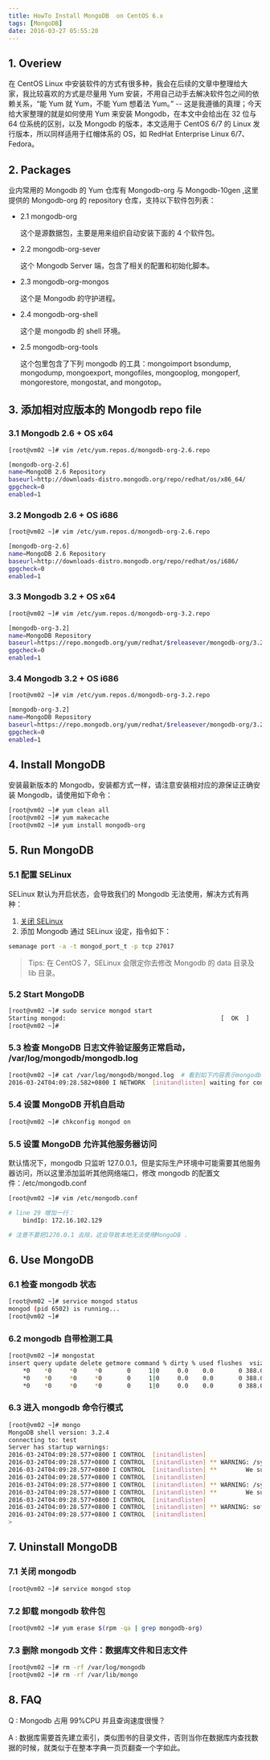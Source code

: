 ```yaml
---
title: HowTo Install MongoDB  on CentOS 6.x
tags: [MongoDB]
date: 2016-03-27 05:55:28
---
```



## 1. Overiew

在 CentOS Linux 中安装软件的方式有很多种，我会在后续的文章中整理给大家，我比较喜欢的方式是尽量用 Yum 安装，不用自己动手去解决软件包之间的依赖关系，“能 Yum 就 Yum，不能 Yum 想着法 Yum。”  -- 这是我遵循的真理；今天给大家整理的就是如何使用 Yum 来安装 Mongodb，在本文中会给出在 32 位与 64 位系统的区别，以及 Mongodb 的版本，本文适用于 CentOS 6/7 的 Linux 发行版本，所以同样适用于红帽体系的 OS，如 RedHat Enterprise Linux 6/7、Fedora。

## 2. Packages

业内常用的 Mongodb 的 Yum 仓库有 Mongodb-org 与 Mongodb-10gen ,这里提供的 Mongodb-org 的 repository 仓库，支持以下软件包列表：

* 2.1 mongodb-org

    这个是源数据包，主要是用来组织自动安装下面的 4 个软件包。

* 2.2 mongodb-org-sever

    这个 Mongodb Server 端，包含了相关的配置和初始化脚本。

* 2.3 mongodb-org-mongos

    这个是 Mongodb 的守护进程。

* 2.4 mongodb-org-shell

    这个是 mongodb 的 shell 环境。

* 2.5 mongodb-org-tools

    这个包里包含了下列 mongodb 的工具：mongoimport bsondump, mongodump, mongoexport, mongofiles, mongooplog, mongoperf, mongorestore, mongostat, and mongotop。

## 3. 添加相对应版本的 Mongodb repo file

### 3.1 Mongodb 2.6 + OS x64

```bash
[root@vm02 ~]# vim /etc/yum.repos.d/mongodb-org-2.6.repo

[mongodb-org-2.6]
name=MongoDB 2.6 Repository
baseurl=http://downloads-distro.mongodb.org/repo/redhat/os/x86_64/
gpgcheck=0
enabled=1

```

### 3.2 Mongodb 2.6 + OS i686

```bash
[root@vm02 ~]# vim /etc/yum.repos.d/mongodb-org-2.6.repo

[mongodb-org-2.6]
name=MongoDB 2.6 Repository
baseurl=http://downloads-distro.mongodb.org/repo/redhat/os/i686/
gpgcheck=0
enabled=1

```

### 3.3 Mongodb 3.2  + OS x64

```bash
[root@vm02 ~]# vim /etc/yum.repos.d/mongodb-org-3.2.repo

[mongodb-org-3.2]
name=MongoDB Repository
baseurl=https://repo.mongodb.org/yum/redhat/$releasever/mongodb-org/3.2/x86_64/
gpgcheck=0
enabled=1

```

### 3.4 Mongodb 3.2  + OS i686

```bash
[root@vm02 ~]# vim /etc/yum.repos.d/mongodb-org-3.2.repo

[mongodb-org-3.2]
name=MongoDB Repository
baseurl=https://repo.mongodb.org/yum/redhat/$releasever/mongodb-org/3.2/i686/
gpgcheck=0
enabled=1

```

## 4. Install MongoDB

安装最新版本的 Mongodb，安装都方式一样，请注意安装相对应的源保证正确安装 Mongodb，请使用如下命令：

```bash
[root@vm02 ~]# yum clean all
[root@vm02 ~]# yum makecache
[root@vm02 ~]# yum install mongodb-org

```

## 5. Run MongoDB

### 5.1 配置 SELinux

SELinux 默认为开启状态，会导致我们的 Mongodb 无法使用，解决方式有两种：

1. [关闭 SELinux](http://blog.ultraera.org/centos6-x-base-settings/)
2. 添加 Mongodb 通过 SELinux 设定，指令如下：

```bash
semanage port -a -t mongod_port_t -p tcp 27017

```

> Tips: 在 CentOS 7，SELinux 会限定你去修改 Mongodb 的 data 目录及 lib 目录。

### 5.2 Start MongoDB

```bash
[root@vm02 ~]# sudo service mongod start
Starting mongod:                                           [  OK  ]
[root@vm02 ~]#

```

### 5.3 检查 MongoDB 日志文件验证服务正常启动， /var/log/mongodb/mongodb.log

```bash
[root@vm02 ~]# cat /var/log/mongodb/mongod.log  # 看到如下内容表示mongodb启动成功了。
2016-03-24T04:09:28.582+0800 I NETWORK  [initandlisten] waiting for connections on port 27017

```

### 5.4 设置 MongoDB 开机自启动

```bash
[root@vm02 ~]# chkconfig mongod on

```

### 5.5 设置 MongoDB 允许其他服务器访问

默认情况下，mongodb 只监听 127.0.0.1，但是实际生产环境中可能需要其他服务器访问，所以这里添加监听其他网络端口，修改 mongodb 的配置文件：/etc/mongodb.conf

```bash
[root@vm02 ~]# vim /etc/mongodb.conf

# line 29 增加一行：
    bindIp: 172.16.102.129

# 注意不要把1270.0.1 去除，这会导致本地无法使用MongoDB .

```

## 6. Use MongoDB

### 6.1 检查 mongodb 状态

```bash
[root@vm02 ~]# service mongod status
mongod (pid 6502) is running...
[root@vm02 ~]#

```

### 6.2 mongodb 自带检测工具

```bash
[root@vm02 ~]# mongostat
insert query update delete getmore command % dirty % used flushes  vsize   res qr|qw ar|aw netIn netOut conn                      time
    *0    *0     *0     *0       0     1|0     0.0    0.0       0 388.0M 68.0M   0|0   0|0   79b    18k    1 2016-03-24T04:25:09+08:00
    *0    *0     *0     *0       0     1|0     0.0    0.0       0 388.0M 68.0M   0|0   0|0   79b    18k    1 2016-03-24T04:25:10+08:00
    *0    *0     *0     *0       0     1|0     0.0    0.0       0 388.0M 68.0M   0|0   0|0   79b    18k    1 2016-03-24T04:25:11+08:00

```

### 6.3 进入 mongodb 命令行模式

```bash
[root@vm02 ~]# mongo
MongoDB shell version: 3.2.4
connecting to: test
Server has startup warnings:
2016-03-24T04:09:28.577+0800 I CONTROL  [initandlisten]
2016-03-24T04:09:28.577+0800 I CONTROL  [initandlisten] ** WARNING: /sys/kernel/mm/transparent_hugepage/enabled is 'always'.
2016-03-24T04:09:28.577+0800 I CONTROL  [initandlisten] **        We suggest setting it to 'never'
2016-03-24T04:09:28.577+0800 I CONTROL  [initandlisten]
2016-03-24T04:09:28.577+0800 I CONTROL  [initandlisten] ** WARNING: /sys/kernel/mm/transparent_hugepage/defrag is 'always'.
2016-03-24T04:09:28.577+0800 I CONTROL  [initandlisten] **        We suggest setting it to 'never'
2016-03-24T04:09:28.577+0800 I CONTROL  [initandlisten]
2016-03-24T04:09:28.577+0800 I CONTROL  [initandlisten] ** WARNING: soft rlimits too low. rlimits set to 1024 processes, 64000 files. Number of processes should be at least 32000 : 0.5 times number of files.
2016-03-24T04:09:28.577+0800 I CONTROL  [initandlisten]
>

```

## 7. Uninstall MongoDB

### 7.1 关闭 mongodb

```bash
[root@vm02 ~]# service mongod stop

```

### 7.2 卸载 mongodb 软件包

```bash
[root@vm02 ~]# yum erase $(rpm -qa | grep mongodb-org)

```

### 7.3 删除 mongodb 文件：数据库文件和日志文件

```bash
[root@vm02 ~]# rm -rf /var/log/mongodb
[root@vm02 ~]# rm -rf /var/lib/mongo

```

## 8. FAQ

Q : Mongodb 占用 99%CPU 并且查询速度很慢？

A : 数据库需要首先建立索引，类似图书的目录文件，否则当你在数据库内查找数据的时候，就类似于在整本字典一页页翻查一个字如此。
